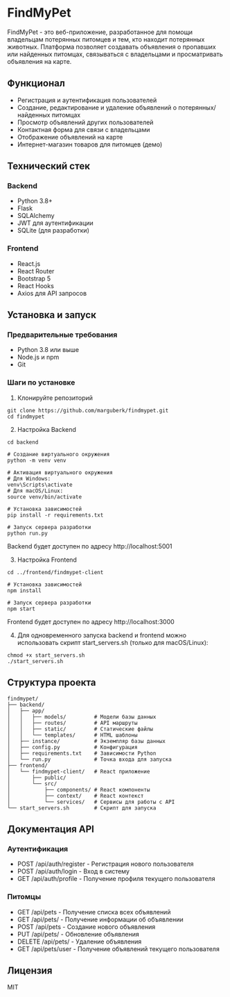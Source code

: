 # FindMyPet

FindMyPet - это веб-приложение, разработанное для помощи владельцам потерянных питомцев и тем, кто находит потерянных животных. Платформа позволяет создавать объявления о пропавших или найденных питомцах, связываться с владельцами и просматривать объявления на карте.

## Функционал

- Регистрация и аутентификация пользователей
- Создание, редактирование и удаление объявлений о потерянных/найденных питомцах
- Просмотр объявлений других пользователей
- Контактная форма для связи с владельцами
- Отображение объявлений на карте
- Интернет-магазин товаров для питомцев (демо)

## Технический стек

### Backend
- Python 3.8+
- Flask
- SQLAlchemy
- JWT для аутентификации
- SQLite (для разработки)

### Frontend
- React.js
- React Router
- Bootstrap 5
- React Hooks
- Axios для API запросов

## Установка и запуск

### Предварительные требования
- Python 3.8 или выше
- Node.js и npm
- Git

### Шаги по установке

1. Клонируйте репозиторий
```
git clone https://github.com/marguberk/findmypet.git
cd findmypet
```

2. Настройка Backend
```
cd backend

# Создание виртуального окружения
python -m venv venv

# Активация виртуального окружения
# Для Windows:
venv\Scripts\activate
# Для macOS/Linux:
source venv/bin/activate

# Установка зависимостей
pip install -r requirements.txt

# Запуск сервера разработки
python run.py
```
Backend будет доступен по адресу http://localhost:5001

3. Настройка Frontend
```
cd ../frontend/findmypet-client

# Установка зависимостей
npm install

# Запуск сервера разработки
npm start
```
Frontend будет доступен по адресу http://localhost:3000

4. Для одновременного запуска backend и frontend можно использовать скрипт start_servers.sh (только для macOS/Linux):
```
chmod +x start_servers.sh
./start_servers.sh
```

## Структура проекта

```
findmypet/
├── backend/
│   ├── app/
│   │   ├── models/         # Модели базы данных
│   │   ├── routes/         # API маршруты
│   │   ├── static/         # Статические файлы
│   │   └── templates/      # HTML шаблоны
│   ├── instance/           # Экземпляр базы данных
│   ├── config.py           # Конфигурация
│   ├── requirements.txt    # Зависимости Python
│   └── run.py              # Точка входа для запуска
├── frontend/
│   └── findmypet-client/   # React приложение
│       ├── public/
│       └── src/
│           ├── components/ # React компоненты
│           ├── context/    # React контекст
│           └── services/   # Сервисы для работы с API
└── start_servers.sh        # Скрипт для запуска
```

## Документация API

### Аутентификация
- POST /api/auth/register - Регистрация нового пользователя
- POST /api/auth/login - Вход в систему
- GET /api/auth/profile - Получение профиля текущего пользователя

### Питомцы
- GET /api/pets - Получение списка всех объявлений
- GET /api/pets/<id> - Получение информации об объявлении
- POST /api/pets - Создание нового объявления
- PUT /api/pets/<id> - Обновление объявления
- DELETE /api/pets/<id> - Удаление объявления
- GET /api/pets/user - Получение объявлений текущего пользователя

## Лицензия

MIT 